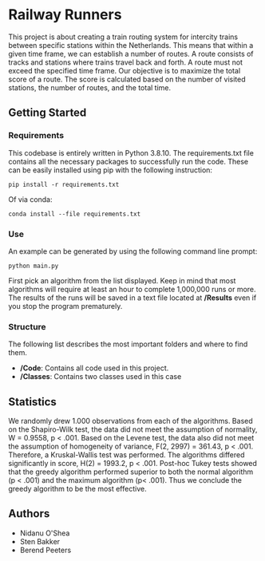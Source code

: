 # Railway Runners

This project is about creating a train routing system for intercity trains between specific stations within the Netherlands. This means that within a given time frame, we can establish a number of routes. A route consists of tracks and stations where trains travel back and forth. A route must not exceed the specified time frame. Our objective is to maximize the total score of a route. The score is calculated based on the number of visited stations, the number of routes, and the total time.

## Getting Started

### Requirements

This codebase is entirely written in Python 3.8.10.
The requirements.txt file contains all the necessary packages to successfully run the code. These can be easily installed using pip with the following instruction:
```
pip install -r requirements.txt
```

Of via conda:

```
conda install --file requirements.txt
```

### Use

An example can be generated by using the following command line prompt:
```
python main.py
```
First pick an algorithm from the list displayed. Keep in mind that most algorithms will require at least an hour to complete 1,000,000 runs or more.
The results of the runs will be saved in a text file located at **/Results** even if you stop the program prematurely.


### Structure 

The following list describes the most important folders and where to find them.

- **/Code**: Contains all code used in this project.
- **/Classes**: Contains two classes used in this case

## Statistics
We randomly drew 1.000 observations from each of the algorithms. Based on the Shapiro-Wilk test, the data did not meet the assumption of normality, W = 0.9558, p < .001. Based on the Levene test, the data also did not meet the assumption of homogeneity of variance, F(2, 2997) = 361.43, p < .001. Therefore, a Kruskal-Wallis test was performed. The algorithms differed significantly in score, H(2) = 1993.2, p < .001. Post-hoc  Tukey tests showed that the greedy algorithm performed superior to both the normal algorithm (p < .001) and the maximum algorithm (p< .001). Thus we conclude the greedy algorithm to be the most effective.

## Authors
- Nidanu O'Shea
- Sten Bakker
- Berend Peeters 

## 

